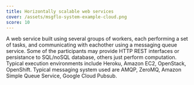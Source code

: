 ```yaml
---
title: Horizontally scalable web services
cover: /assets/msgflo-system-example-cloud.png
score: 10
---
```

A web service built using several groups of workers,
each performing a set of tasks, and communicating with eachother using a messaging queue service.
Some of the participants may provide HTTP REST interfaces or persistance to SQL/noSQL database,
others just perform computation.
Typical execution environments include Heroku, Amazon EC2, OpenStack, OpenShift.
Typical messaging system used are AMQP, ZeroMQ, Amazon Simple Queue Service, Google Cloud Pubsub.
